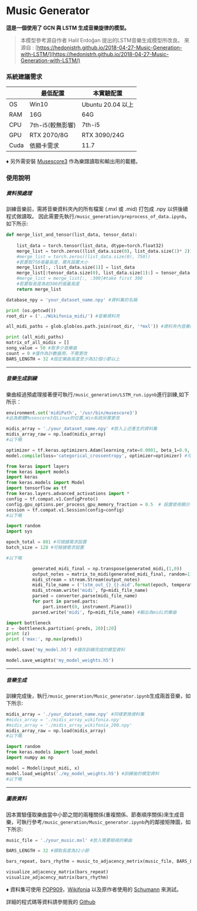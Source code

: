 # Music Generator

**這是一個使用了 GCN 與 LSTM 生成音樂旋律的模型。**

> 本模型參考源自作者 Halil Erdoğan 提出的LSTM音樂生成模型所改良。
來源自 : [https://hedonistrh.github.io/2018-04-27-Music-Generation-with-LSTM/](https://hedonistrh.github.io/2018-04-27-Music-Generation-with-LSTM/)

### 系統建議需求


|   | 最低配置  | 本實驗配置  |
| ------------ | ------------ | ------------ |
| OS  |  Win10 | Ubuntu 20.04 以上  |
| RAM  | 16G  | 64G |
| CPU  | 7th-i5(較無影響)  |  7th-i5 |
| GPU  | RTX 2070/8G  | RTX 3090/24G  |
| Cuda  | 依顯卡需求  | 11.7 |
&diams; 另外需安裝 [Musescore3](https://musescore.org/en/3.0 "Musescore3") 作為樂譜讀取和輸出用的載體。

### 使用說明
##### 資料預處理
訓練音樂前，需將音樂資料夾內的所有檔案 (.mxl 或 .mid) 打包成 .npy 以供後續程式做讀取。
因此需要先執行`/music_generation/preprocess_of_data.ipynb`，如下所示:
```python
def merge_list_and_tensor(list_data, tensor_data):
    
    list_data = torch.tensor(list_data, dtype=torch.float32)
    merge_list = torch.zeros((list_data.size(0), list_data.size(1)* 2))
    #merge_list = torch.zeros((list_data.size(0), 750))
	#若要取750張量長度，需先設置大小
    merge_list[:, :list_data.size(1)] = list_data
    merge_list[:tensor_data.size(0), list_data.size(1):] = tensor_data
	#merge_list = merge_list[:, :300]#take first 300
	#若要取長度為前300的張量長度
    return merge_list
```
```python
database_npy = 'your_dataset_name.npy' #資料集的名稱

print (os.getcwd())
root_dir = ('../Wikifonia_midi/') #音樂資料夾

all_midi_paths = glob.glob(os.path.join(root_dir, '*mxl')) #資料夾內音樂的格式

print (all_midi_paths)
matrix_of_all_midis = []
song_value = 50 #取多少首樂曲
count = 0 #僅作為計數器用，不需更改
BARS_LENGTH = 32 #設定樂曲長度至少為32個小節以上
```

------------


##### 音樂生成訓練
樂曲經過預處理接著便可執行`/music_generation/LSTM_run.ipynb`進行訓練,如下所示：
```python
environment.set('midiPath', '/usr/bin/musescore3')
#此為軟體Musescore3在Linux的位置,Win系統另需更改
```
```python
midis_array = './your_dataset_name.npy' #放入上述產生的資料集
midis_array_raw = np.load(midis_array)
#以下略
```
```python
optimizer = tf.keras.optimizers.Adam(learning_rate=0.0001, beta_1=0.9, beta_2=0.999, epsilon=1e-8, decay=0.04, amsgrad=False,clipvalue=0.3) #可根據需求調整
model.compile(loss='categorical_crossentropy', optimizer=optimizer) #可根據需求調整
```
```python
from keras import layers
from keras import models
import keras
from keras.models import Model
import tensorflow as tf
from keras.layers.advanced_activations import *
config = tf.compat.v1.ConfigProto()
config.gpu_options.per_process_gpu_memory_fraction = 0.5  # 設置使用顯示卡顯存的比例，例如0.5表示使用一半的顯存，不需要限制可刪除此行
session = tf.compat.v1.Session(config=config)
#以下略
```
```python
import random
import sys

epoch_total = 801 #可根據需求設置
batch_size = 128 #可根據需求設置

#以下略

          generated_midi_final = np.transpose(generated_midi,(1,0))
          output_notes = matrix_to_midi(generated_midi_final, random=1)
          midi_stream = stream.Stream(output_notes)
          midi_file_name = ('lstm_out_{}_{}.mid'.format(epoch, temperature))
          midi_stream.write('midi', fp=midi_file_name)
          parsed = converter.parse(midi_file_name)
          for part in parsed.parts:
              part.insert(0, instrument.Piano())
          parsed.write('midi', fp=midi_file_name) #輸出為midi的樂曲
```
```python
import bottleneck 
z = -bottleneck.partition(-preds, 20)[:20]
print (z)
print ('max:', np.max(preds))

model.save('my_model.h5') #儲存訓練完成的模型資料

model.save_weights('my_model_weights.h5')
```

------------

##### 音樂生成
訓練完成後，執行`/music_generation/Music_generator.ipynb`生成兩首音樂，如下所示:
```python
midis_array = './your_dataset_name.npy' #同樣更換資料集
#midis_array = './midis_array_wikifonia.npy'
#midis_array = './midis_array_wikifonia_200.npy'
midis_array_raw = np.load(midis_array)
#以下略
```
```python
import random
from keras.models import load_model
import numpy as np

model = Model(input_midi, x)
model.load_weights('./my_model_weights.h5') #訓練後的模型資料
#以下略
```

------------

##### 圖表資料
因本實驗僅取樂曲當中小節之間的兩種關係(重複關係、節奏順序關係)來生成音樂，可執行參考`/music_generation/Music_generator.ipynb`內的鄰接矩陣圖，如下所示:
```python
music_file = './your_music.mxl' #放入需要檢視的樂曲

BARS_LENGTH = 32 #擷取長度為32小節

bars_repeat, bars_rhythm = music_to_adjacency_metrix(music_file, BARS_LENGTH)

visualize_adjacency_matrix(bars_repeat)
visualize_adjacency_matrix(bars_rhythm)
```

&diams; 資料集可使用 [POP909](https://github.com/music-x-lab/POP909-Dataset)，[Wikifonia](https://github.com/00sapo/OpenEWLD) 以及原作者使用的 [Schumann](https://github.com/hedonistrh/bestekar) 來測試。

詳細的程式碼等資料請參閱我的 [Github](https://github.com/Zedekian "Github") 